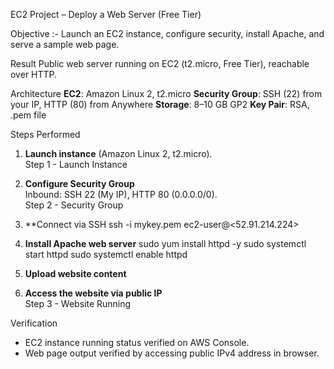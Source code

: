  EC2 Project – Deploy a Web Server (Free Tier)

 Objective :-
Launch an EC2 instance, configure security, install Apache, and serve a sample web page.


Result
Public web server running on EC2 (t2.micro, Free Tier), reachable over HTTP.

 Architecture
**EC2**: Amazon Linux 2, t2.micro
 **Security Group**: SSH (22) from your IP, HTTP (80) from Anywhere
 **Storage**: 8–10 GB GP2
 **Key Pair**: RSA, .pem file

 Steps Performed

1. **Launch instance** (Amazon Linux 2, t2.micro).  
   Step 1 - Launch Instance   [](./images/step1.png)




2. **Configure Security Group**  
   Inbound: SSH 22 (My IP), HTTP 80 (0.0.0.0/0).  
   Step 2 - Security Group

3. **Connect via SSH
    ssh -i mykey.pem ec2-user@<52.91.214.224>


4. **Install Apache web server**
   sudo yum install httpd -y
   sudo systemctl start httpd
   sudo systemctl enable httpd


5. **Upload website content**

6. **Access the website via public IP**  
Step 3 - Website Running


  Verification  
- EC2 instance running status verified on AWS Console.
- Web page output verified by accessing public IPv4 address in browser.




